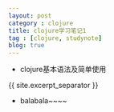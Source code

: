 ```yaml
---
layout: post
category : clojure
title: clojure学习笔记1
tag : [clojure, studynote]
blog: true
---
```

* clojure基本语法及简单使用
   
{{ site.excerpt_separator }}

* balabala~~~~
